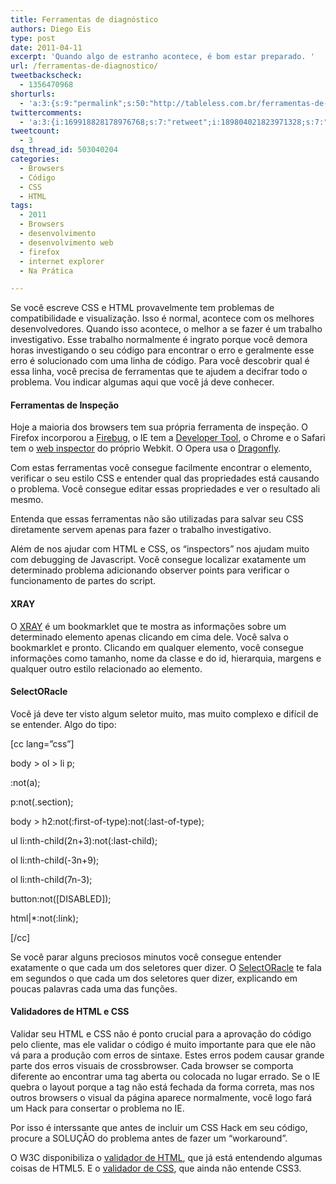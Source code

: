 ```yaml
---
title: Ferramentas de diagnóstico
authors: Diego Eis
type: post
date: 2011-04-11
excerpt: 'Quando algo de estranho acontece, é bom estar preparado. '
url: /ferramentas-de-diagnostico/
tweetbackscheck:
  - 1356470968
shorturls:
  - 'a:3:{s:9:"permalink";s:50:"http://tableless.com.br/ferramentas-de-diagnostico";s:7:"tinyurl";s:26:"http://tinyurl.com/3gkda78";s:4:"isgd";s:19:"http://is.gd/N1MZdH";}'
twittercomments:
  - 'a:3:{i:169918828178976768;s:7:"retweet";i:189804021823971328;s:7:"retweet";i:189803381789958144;s:7:"retweet";}'
tweetcount:
  - 3
dsq_thread_id: 503040204
categories:
  - Browsers
  - Código
  - CSS
  - HTML
tags:
  - 2011
  - Browsers
  - desenvolvimento
  - desenvolvimento web
  - firefox
  - internet explorer
  - Na Prática

---
```

Se você escreve CSS e HTML provavelmente tem problemas de compatibilidade e visualização. Isso é normal, acontece com os melhores desenvolvedores. Quando isso acontece, o melhor a se fazer é um trabalho investigativo. Esse trabalho normalmente é ingrato porque você demora horas investigando o seu código para encontrar o erro e geralmente esse erro é solucionado com uma linha de código. Para você descobrir qual é essa linha, você precisa de ferramentas que te ajudem a decifrar todo o problema. Vou indicar algumas aqui que você já deve conhecer.

#### Ferramentas de Inspeção

Hoje a maioria dos browsers tem sua própria ferramenta de inspeção. O Firefox incorporou a [Firebug][1], o IE tem a <a href="http://msdn.microsoft.com/en-us/library/dd565628(v=vs.85).aspx" rel="external">Developer Tool</a>, o Chrome e o Safari tem o [web inspector][2] do próprio Webkit. O Opera usa o [Dragonfly][3].

Com estas ferramentas você consegue facilmente encontrar o elemento, verificar o seu estilo CSS e entender qual das propriedades está causando o problema. Você consegue editar essas propriedades e ver o resultado ali mesmo.
  
Entenda que essas ferramentas não são utilizadas para salvar seu CSS diretamente servem apenas para fazer o trabalho investigativo.

Além de nos ajudar com HTML e CSS, os &#8220;inspectors&#8221; nos ajudam muito com debugging de Javascript. Você consegue localizar exatamente um determinado problema adicionando observer points para verificar o funcionamento de partes do script.

#### XRAY

O <a href="http://www.westciv.com/xray/" rel="external">XRAY</a> é um bookmarklet que te mostra as informações sobre um determinado elemento apenas clicando em cima dele. Você salva o bookmarklet e pronto. Clicando em qualquer elemento, você consegue informações como tamanho, nome da classe e do id, hierarquia, margens e qualquer outro estilo relacionado ao elemento.

#### SelectORacle

Você já deve ter visto algum seletor muito, mas muito complexo e difícil de se entender. Algo do tipo:

[cc lang=&#8221;css&#8221;]
  
body > ol > li p;
  
:not(a);
  
p:not(.section);
  
body > h2:not(:first-of-type):not(:last-of-type);
  
ul li:nth-child(2n+3):not(:last-child);
  
ol li:nth-child(-3n+9);
  
ol li:nth-child(7n-3);
  
button:not([DISABLED]);
  
html|*:not(:link);
  
[/cc]

Se você parar alguns preciosos minutos você consegue entender exatamente o que cada um dos seletores quer dizer. O <a href="http://gallery.theopalgroup.com/selectoracle/" rel="external">SelectORacle</a> te fala em segundos o que cada um dos seletores quer dizer, explicando em poucas palavras cada uma das funções.

#### Validadores de HTML e CSS

Validar seu HTML e CSS não é ponto crucial para a aprovação do código pelo cliente, mas ele validar o código é muito importante para que ele não vá para a produção com erros de sintaxe. Estes erros podem causar grande parte dos erros visuais de crossbrowser. Cada browser se comporta diferente ao encontrar uma tag aberta ou colocada no lugar errado. Se o IE quebra o layout porque a tag não está fechada da forma correta, mas nos outros browsers o visual da página aparece normalmente, você logo fará um Hack para consertar o problema no IE.
  
Por isso é interssante que antes de incluir um CSS Hack em seu código, procure a SOLUÇÃO do problema antes de fazer um &#8220;workaround&#8221;.

O W3C disponibiliza o <a href="http://validator.w3.org/" rel="external">validador de HTML</a>, que já está entendendo algumas coisas de HTML5. E o <a href="http://jigsaw.w3.org/css-validator/" rel="external">validador de CSS</a>, que ainda não entende CSS3.

 [1]: https://addons.mozilla.org/pt-br/firefox/addon/firebug/
 [2]: http://trac.webkit.org/wiki/WebInspector
 [3]: http://www.opera.com/dragonfly/